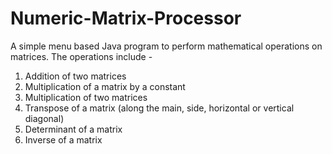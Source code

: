 # Numeric-Matrix-Processor
A simple menu based Java program to perform mathematical operations on matrices. 
The operations include - 

1. Addition of two matrices
2. Multiplication of a matrix by a constant
3. Multiplication of two matrices
4. Transpose of a matrix (along the main, side, horizontal or vertical diagonal)
5. Determinant of a matrix
6. Inverse of a matrix
